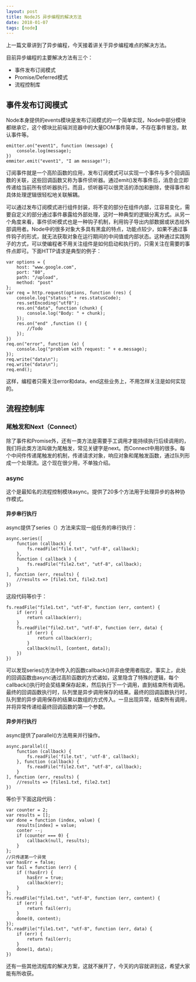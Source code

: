 ```yaml
---
layout: post
title: NodeJS 异步编程的解决方法
date: 2018-01-07
tags: [node]
---
```


上一篇文章讲到了异步编程，今天接着讲关于异步编程难点的解决方法。

目前异步编程的主要解决方法有三个：

- 事件发布订阅模式
- Promise/Deferred模式
- 流程控制库

## 事件发布订阅模式

Node本身提供的events模块是发布订阅模式的一个简单实现，Node中部分模块都继承它，这个模块比前端浏览器中的大量DOM事件简单，不存在事件冒泡，默认事件等。

    emitter.on("event1", function (message) {
        console.log(message);
    })
    emmiter.emit("event1", "I am message!");

订阅事件就是一个高阶函数的应用，发布订阅模式可以实现一个事件与多个回调函数的关联，这些回调函数又称为事件侦听器。通过emit()发布事件后，消息会立即传递给当前所有侦听器执行。而且，侦听器可以很灵活的添加和删除，使得事件和具体处理逻辑很轻松地关联解耦。

可以通过发布订阅模式进行组件封装，将不变的部分在组件内部，江容易变化，需要自定义的部分通过事件暴露给外部处理，这时一种典型的逻辑分离方式。从另一个角度来看，事件侦听模式也是一种钩子机制，利用钩子导出内部数据或状态给外部调用者。Node中的很多对象大多具有黑盒的特点，功能点较少，如果不通过事件钩子的形式，就无法获取对象在运行期间的中间值或内部状态。这种通过实践狗子的方式，可以使编程者不用关注组件是如何启动和执行的，只需关注在需要的事件点即可。下面HTTP请求是典型的例子：

    var options = {
        host: "www.google.com",
        port: "80",
        path: "/upload",
        method: "post"
    };
    var req = http.request(options, function (res) {
        console.log("status:" + res.statusCode);
        res.setEncoding("utf8");
        res.on("data", function (chunk) {
            console.log("Body: " + chunk);
        });
        res.on("end" ,function () {
            //Todo
        });
    })
    req.on("error", function (e) {
        console.log("problem with request: " + e.message);
    });
    req.write("data\n");
    req.write("data\n");
    req.end();

这样，编程者只需关注error和data，end这些业务上，不用怎样关注是如何实现的。

## 流程控制库

### 尾触发和Next（Connect）

除了事件和Promise外，还有一类方法是需要手工调用才能持续执行后续调用的，我们将此类方法叫做为尾触发，常见关键字是next。而Connect中用的很多。每个中间件传递尾触发的机制，传递请求对象，响应对象和尾触发函数，通过队列形成一个处理流。这个现在很少用，不单独介绍。

### async
 
这个是最知名的流程控制模块async。提供了20多个方法用于处理异步的各种协作模式。

#### 异步串行执行

async提供了series（）方法来实现一组任务的串行执行：

    async.series([
        function (callback) {
            fs.readFile("file.txt", "utf-8", callback);
        },
        function ( callback ) {
            fs.readFile("file2.txt", "utf-8", callback);
        }
    ], function (err, results) {
        //results => [file1.txt, file2.txt]
    })

这段代码等价于：

    fs.readFile("file1.txt", "utf-8", function (err, content) {
        if (err) {
            return callback(err);
        }
        fs.readFile("file2.txt", "utf-8", function (err, data) {
            if (err) {
                return callback(err);
            }
            callback(null, [content, data]);
        })
    })

可以发现series()方法中传入的函数callback()并非由使用者指定。事实上，此处的回调函数由async通过高阶函数的方式诸如，这里隐含了特殊的逻辑，每个callback()执行时会奖结果保存起来，然后执行下一个调用，直到结束所有调用。最终的回调函数执行时，队列里是异步调用保存的结果。最终的回调函数执行时，队列里的异步调用保存的结果以数组的方式传入。一旦出现异常，结束所有调用，并将异常传递给最终回调函数的第一个参数。

#### 异步并行执行

async提供了parallel()方法用来并行操作。

    async.parallel([
        function (callback) {
            fs.readFile('file.txt', 'utf-8', callback);
        }, function (callback) {
            fs.readFile("file2.txt", "utf-8", callback);
        }
    ], function (err, results) {
        //results => [files1.txt, file2.txt]
    })

等价于下面这段代码：

    var counter = 2;
    var results = [];
    var done = function (index, value) {
        results[index] = value;
        conter --;
        if (counter === 0) {
            callback(null, results);
        }
    };
    //只传递第一个异常
    var hasErr = false;
    var fail = function (err) {
        if (!hasErr) {
            hasErr = true;
            callback(err);
        }
    };
    fs.readFile("file1.txt", "utf-8", function (err, content) {
        if (err) {
            return fail(err);
        }
        done(0, content);
    });
    fs.readFile("file1.txt", "utf-8", function (err, data) {
        if (err) {
            return fail(err);
        }
        done(1, data);
    })

还有一些其他流程库的解决方案，这就不展开了，今天的内容就讲到这，希望大家能有所收获。